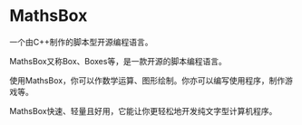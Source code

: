 # MathsBox
一个由C++制作的脚本型开源编程语言。

MathsBox又称Box、Boxes等，是一款开源的脚本编程语言。

使用MathsBox，你可以作数学运算、图形绘制。你亦可以编写使用程序，制作游戏等。

MathsBox快速、轻量且好用，它能让你更轻松地开发纯文字型计算机程序。

